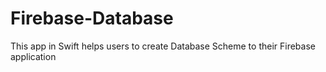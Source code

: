 # Firebase-Database
This app in Swift helps users to create Database Scheme to their Firebase application

